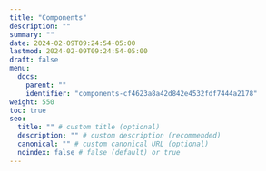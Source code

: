 ```yaml
---
title: "Components"
description: ""
summary: ""
date: 2024-02-09T09:24:54-05:00
lastmod: 2024-02-09T09:24:54-05:00
draft: false
menu:
  docs:
    parent: ""
    identifier: "components-cf4623a8a42d842e4532fdf7444a2178"
weight: 550
toc: true
seo:
  title: "" # custom title (optional)
  description: "" # custom description (recommended)
  canonical: "" # custom canonical URL (optional)
  noindex: false # false (default) or true
---
```

